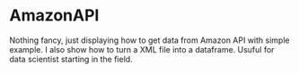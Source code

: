 # AmazonAPI

Nothing fancy, just displaying how to get data from Amazon API with simple example. I also show how to turn a XML file into a dataframe.
Usuful for data scientist starting in the field.
